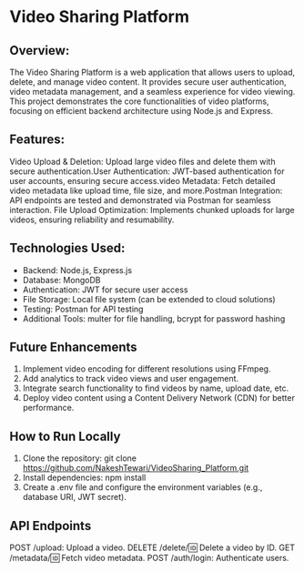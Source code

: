 # Video Sharing Platform

## Overview:
The Video Sharing Platform is a web application that allows users to upload, delete, and manage video content. It provides secure user authentication, video metadata management, and a seamless experience for video viewing. This project demonstrates the core functionalities of video platforms, focusing on efficient backend architecture using Node.js and Express.

## Features:
Video Upload & Deletion: Upload large video files and delete them with secure authentication.User Authentication: JWT-based authentication for user accounts, ensuring secure access.video Metadata: Fetch detailed video metadata like upload time, file size, and more.Postman Integration: API endpoints are tested and demonstrated via Postman for seamless interaction.
File Upload Optimization: Implements chunked uploads for large videos, ensuring reliability and resumability.

## Technologies Used:
* Backend: Node.js, Express.js 
* Database: MongoDB
* Authentication: JWT for secure user access
* File Storage: Local file system (can be extended to cloud solutions)
* Testing: Postman for API testing
* Additional Tools: multer for file handling, bcrypt for password hashing

## Future Enhancements
1. Implement video encoding for different resolutions using FFmpeg.
2. Add analytics to track video views and user engagement.
3. Integrate search functionality to find videos by name, upload date, etc.
4. Deploy video content using a Content Delivery Network (CDN) for better performance.

## How to Run Locally
1. Clone the repository:  git clone https://github.com/NakeshTewari/VideoSharing_Platform.git
2. Install dependencies:  npm install
3. Create a .env file and configure the environment variables (e.g., database URI, JWT secret).

## API Endpoints
POST /upload: Upload a video.
DELETE /delete/:id: Delete a video by ID.
GET /metadata/:id: Fetch video metadata.
POST /auth/login: Authenticate users.
